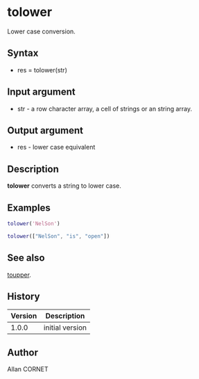 # tolower

Lower case conversion.

## Syntax

- res = tolower(str)

## Input argument

- str - a row character array, a cell of strings or an string array.

## Output argument

- res - lower case equivalent

## Description

<b>tolower</b> converts a string to lower case.

## Examples

```matlab
tolower('NelSon')
```

```matlab
tolower(["NelSon", "is", "open"])
```

## See also

[toupper](toupper.md).

## History

| Version | Description     |
| ------- | --------------- |
| 1.0.0   | initial version |

## Author

Allan CORNET
